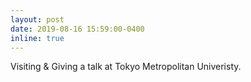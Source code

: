 ```yaml
---
layout: post
date: 2019-08-16 15:59:00-0400
inline: true
---
```


Visiting & Giving a talk at Tokyo Metropolitan Univeristy.
